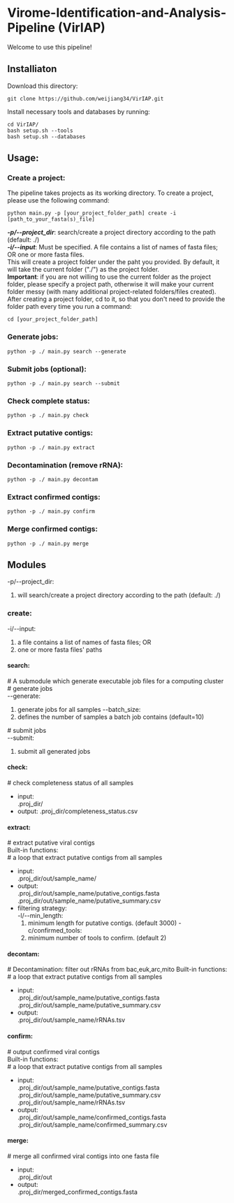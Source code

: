 # Virome-Identification-and-Analysis-Pipeline (VirIAP)

Welcome to use this pipeline!  

## Installiaton  
Download this directory:
```
git clone https://github.com/weijiang34/VirIAP.git

```
Install necessary tools and databases by running: 
```
cd VirIAP/
bash setup.sh --tools
bash setup.sh --databases
```

<!-- ***NOTE:***  
The installation requires the following steps, if the installation failed, you may aslo follow these steps.  
Prerequisites:  
1. Install CAT from: https://github.com/MGXlab/CAT_pack
2. Install Virsorter2 from: https://github.com/jiarong/VirSorter2
3. Install GeNomad from: https://portal.nersc.gov/genomad/installation.html
4. Install ViraLM from: https://github.com/ChengPENG-wolf/ViraLM

Create environment for VIP:
```
conda create -n vip -c bioconda -c conda-forge seqkit checkv barrnap pandas
conda activate vip 
```
Download necessary databases:
```
# CAT DB (in this pipeline, we used NR database):
mkdir ./dependencies/CAT_pack_nr_db 
cd ./dependencies/CAT_pack_nr_db
wget tbb.bio.uu.nl/tina/CAT_pack_prepare/20240422_CAT_nr.tar.gz.
tar -xvzf 20240422_CAT_nr.tar.gz
cd ../..
# checkv DB:
checkv download_database ./dependencies/checkvdb
``` -->


## Usage:  
### Create a project:
The pipeline takes projects as its working directory. To create a project, please use the following command:  
```
python main.py -p [your_project_folder_path] create -i [path_to_your_fasta(s)_file]
```
___-p/--project_dir___: search/create a project directory according to the path (default: ./)  
___-i/--input___: Must be specified. A file contains a list of names of fasta files; OR one or more fasta files.  
This will create a project folder under the paht you provided. By default, it will take the current folder ("./") as the project folder.  
__Important__: if you are not willing to use the current folder as the project folder, please specify a project path, otherwise it will make your current folder messy (with many additional project-related folders/files created).  
After creating a project folder, cd to it, so that you don't need to provide the folder path every time you run a command:
```
cd [your_project_folder_path]
```
### Generate jobs:

```
python -p ./ main.py search --generate
```

### Submit jobs (optional):

```
python -p ./ main.py search --submit
```

### Check complete status:

```
python -p ./ main.py check
```

### Extract putative contigs:

```
python -p ./ main.py extract
```

### Decontamination (remove rRNA):

```
python -p ./ main.py decontam
```

### Extract confirmed contigs:

```
python -p ./ main.py confirm
```

### Merge confirmed contigs:

```
python -p ./ main.py merge
```



## Modules 

-p/--project_dir:

1. will search/create a project directory according to the path (default: ./)

### create:

-i/--input: 

1. a file contains a list of names of fasta files; OR
2. one or more fasta files' paths

#### search:

\# A submodule which generate executable job files for a computing cluster  
\# generate jobs  
--generate:  
1. generate jobs for all samples
--batch_size:  
1. defines the number of samples a batch job contains (default=10)

\# submit jobs  
--submit:
1. submit all generated jobs


#### check:  
\# check completeness status of all samples
- input:  
    .proj_dir/
- output:
    .proj_dir/completeness_status.csv


#### extract:
\# extract putative viral contigs  
Built-in functions:  
\# a loop that extract putative contigs from all samples
- input:  
    .proj_dir/out/sample_name/
- output:  
    .proj_dir/out/sample_name/putative_contigs.fasta
    .proj_dir/out/sample_name/putative_summary.csv
- filtering strategy:  
    -l/--min_length:  
    1. minimum length for putative contigs. (default 3000)
    -c/confirmed_tools:  
    1. minimum number of tools to confirm. (default 2)


#### decontam:
\# Decontamination: filter out rRNAs from bac,euk,arc,mito
Built-in functions:  
\# a loop that extract putative contigs from all samples
- input:  
    .proj_dir/out/sample_name/putative_contigs.fasta
    .proj_dir/out/sample_name/putative_summary.csv
- output:  
    .proj_dir/out/sample_name/rRNAs.tsv

#### confirm:
\# output confirmed viral contigs  
Built-in functions:  
\# a loop that extract putative contigs from all samples
- input:  
    .proj_dir/out/sample_name/putative_contigs.fasta
    .proj_dir/out/sample_name/putative_summary.csv
    .proj_dir/out/sample_name/rRNAs.tsv
- output:  
    .proj_dir/out/sample_name/confirmed_contigs.fasta
    .proj_dir/out/sample_name/confirmed_summary.csv

#### merge:
\# merge all confirmed viral contigs into one fasta file  
- input:  
    .proj_dir/out
- output:  
    .proj_dir/merged_confirmed_contigs.fasta